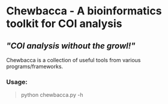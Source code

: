 # Chewbacca - A bioinformatics toolkit for COI analysis
## _"COI analysis without the growl!"_
Chewbacca is a collection of useful tools from various programs/frameworks.
### Usage:
>python chewbacca.py -h